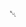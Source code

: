 ␀

<!---
PatxiAndueza/PatxiAndueza is a ✨ special ✨ repository because its `README.md` (this file) appears on your GitHub profile.
You can click the Preview link to take a look at your changes.
--->

